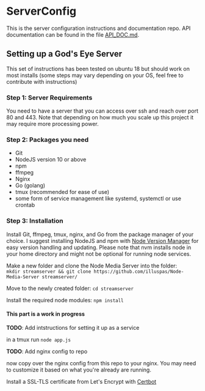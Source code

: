 # ServerConfig

This is the server configuration instructions and documentation repo.
API documentation can be found in the file [API_DOC.md](/API_DOC.md).

## Setting up a God's Eye Server

This set of instructions has been tested on ubuntu 18 but should work on most installs
(some steps may vary depending on your OS, feel free to contribute with instructions)

### Step 1: Server Requirements
You need to have a server that you can access over ssh and reach over port 80 and 443.
Note that depending on how much you scale up this project it may require more processing
power.

### Step 2: Packages you need
 * Git
 * NodeJS version 10 or above
 * npm
 * ffmpeg
 * Nginx
 * Go (golang)
 * tmux (recommended for ease of use)
 * some form of service management like systemd, systemctl or use crontab


### Step 3: Installation
Install Git, ffmpeg, tmux, nginx, and Go from the package manager of your choice.
I suggest installing NodeJS and npm with [Node Version Manager](https://github.com/creationix/nvm)
for easy version handling and updating. Please note that nvm installs node in your home
directory and might not be optional for running node services.

Make a new folder and clone the Node Media Server into the folder:  
`mkdir streamserver && git clone https://github.com/illuspas/Node-Media-Server streamserver/`

Move to the newly created folder: `cd streamserver`

Install the required node modules: `npm install`

#### This part is a work in progress
**TODO**: Add intstructions for setting it up as a service

in a tmux run `node app.js`

**TODO**: Add nginx config to repo

now copy over the nginx config from this repo to your nginx.
You may need to customize it based on what you're already are running.

Install a SSL-TLS certificate from Let's Encrypt with [Certbot](https://certbot.eff.org/)
